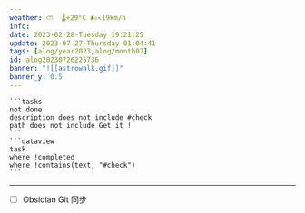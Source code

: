 ```yaml
---
weather: ⛅️  🌡️+29°C 🌬️↖19km/h
info: 
date: 2023-02-28-Tuesday 19:21:25
update: 2023-07-27-Thursday 01:04:41
tags: [alog/year2023,alog/month07]
id: alog20230726225736
banner: "![[astrowalk.gif]]"
banner_y: 0.5
---
```

````ad-todo
```tasks
not done
description does not include #check
path does not include Get it !
```
```dataview
task
where !completed
where !contains(text, "#check")
```
````
---

- [ ] Obsidian Git 同步

